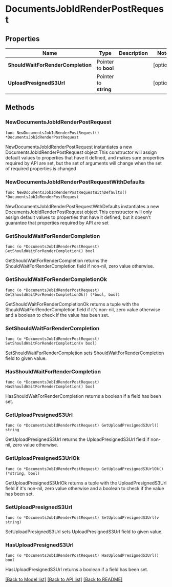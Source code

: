 # DocumentsJobIdRenderPostRequest

## Properties

Name | Type | Description | Notes
------------ | ------------- | ------------- | -------------
**ShouldWaitForRenderCompletion** | Pointer to **bool** |  | [optional] 
**UploadPresignedS3Url** | Pointer to **string** |  | [optional] 

## Methods

### NewDocumentsJobIdRenderPostRequest

`func NewDocumentsJobIdRenderPostRequest() *DocumentsJobIdRenderPostRequest`

NewDocumentsJobIdRenderPostRequest instantiates a new DocumentsJobIdRenderPostRequest object
This constructor will assign default values to properties that have it defined,
and makes sure properties required by API are set, but the set of arguments
will change when the set of required properties is changed

### NewDocumentsJobIdRenderPostRequestWithDefaults

`func NewDocumentsJobIdRenderPostRequestWithDefaults() *DocumentsJobIdRenderPostRequest`

NewDocumentsJobIdRenderPostRequestWithDefaults instantiates a new DocumentsJobIdRenderPostRequest object
This constructor will only assign default values to properties that have it defined,
but it doesn't guarantee that properties required by API are set

### GetShouldWaitForRenderCompletion

`func (o *DocumentsJobIdRenderPostRequest) GetShouldWaitForRenderCompletion() bool`

GetShouldWaitForRenderCompletion returns the ShouldWaitForRenderCompletion field if non-nil, zero value otherwise.

### GetShouldWaitForRenderCompletionOk

`func (o *DocumentsJobIdRenderPostRequest) GetShouldWaitForRenderCompletionOk() (*bool, bool)`

GetShouldWaitForRenderCompletionOk returns a tuple with the ShouldWaitForRenderCompletion field if it's non-nil, zero value otherwise
and a boolean to check if the value has been set.

### SetShouldWaitForRenderCompletion

`func (o *DocumentsJobIdRenderPostRequest) SetShouldWaitForRenderCompletion(v bool)`

SetShouldWaitForRenderCompletion sets ShouldWaitForRenderCompletion field to given value.

### HasShouldWaitForRenderCompletion

`func (o *DocumentsJobIdRenderPostRequest) HasShouldWaitForRenderCompletion() bool`

HasShouldWaitForRenderCompletion returns a boolean if a field has been set.

### GetUploadPresignedS3Url

`func (o *DocumentsJobIdRenderPostRequest) GetUploadPresignedS3Url() string`

GetUploadPresignedS3Url returns the UploadPresignedS3Url field if non-nil, zero value otherwise.

### GetUploadPresignedS3UrlOk

`func (o *DocumentsJobIdRenderPostRequest) GetUploadPresignedS3UrlOk() (*string, bool)`

GetUploadPresignedS3UrlOk returns a tuple with the UploadPresignedS3Url field if it's non-nil, zero value otherwise
and a boolean to check if the value has been set.

### SetUploadPresignedS3Url

`func (o *DocumentsJobIdRenderPostRequest) SetUploadPresignedS3Url(v string)`

SetUploadPresignedS3Url sets UploadPresignedS3Url field to given value.

### HasUploadPresignedS3Url

`func (o *DocumentsJobIdRenderPostRequest) HasUploadPresignedS3Url() bool`

HasUploadPresignedS3Url returns a boolean if a field has been set.


[[Back to Model list]](../README.md#documentation-for-models) [[Back to API list]](../README.md#documentation-for-api-endpoints) [[Back to README]](../README.md)


